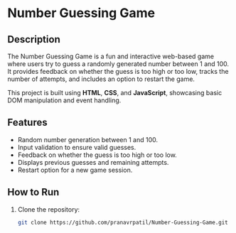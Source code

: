 # Number Guessing Game  

## Description  
The Number Guessing Game is a fun and interactive web-based game where users try to guess a randomly generated number between 1 and 100. It provides feedback on whether the guess is too high or too low, tracks the number of attempts, and includes an option to restart the game.  

This project is built using **HTML**, **CSS**, and **JavaScript**, showcasing basic DOM manipulation and event handling.  

## Features  
- Random number generation between 1 and 100.  
- Input validation to ensure valid guesses.  
- Feedback on whether the guess is too high or too low.  
- Displays previous guesses and remaining attempts.  
- Restart option for a new game session.  

## How to Run  
1. Clone the repository:  
   ```bash
   git clone https://github.com/pranavrpatil/Number-Guessing-Game.git
